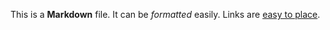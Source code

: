 ---
---
This is a __Markdown__ file.  It can be *formatted* easily.
Links are [easy to place](https://uni.blackboard.com).
